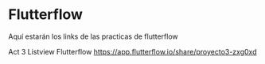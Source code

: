 # Flutterflow
Aquí estarán los links de las practicas de flutterflow


Act 3 Listview Flutterflow
https://app.flutterflow.io/share/proyecto3-zxg0xd
